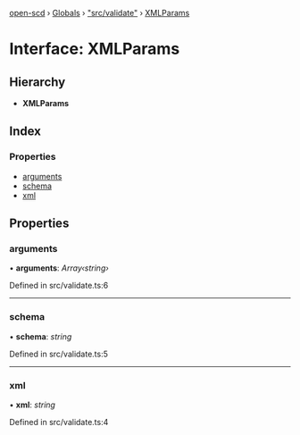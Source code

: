 [open-scd](../README.md) › [Globals](../globals.md) › ["src/validate"](../modules/_src_validate_.md) › [XMLParams](_src_validate_.xmlparams.md)

# Interface: XMLParams

## Hierarchy

* **XMLParams**

## Index

### Properties

* [arguments](_src_validate_.xmlparams.md#arguments)
* [schema](_src_validate_.xmlparams.md#schema)
* [xml](_src_validate_.xmlparams.md#xml)

## Properties

###  arguments

• **arguments**: *Array‹string›*

Defined in src/validate.ts:6

___

###  schema

• **schema**: *string*

Defined in src/validate.ts:5

___

###  xml

• **xml**: *string*

Defined in src/validate.ts:4
